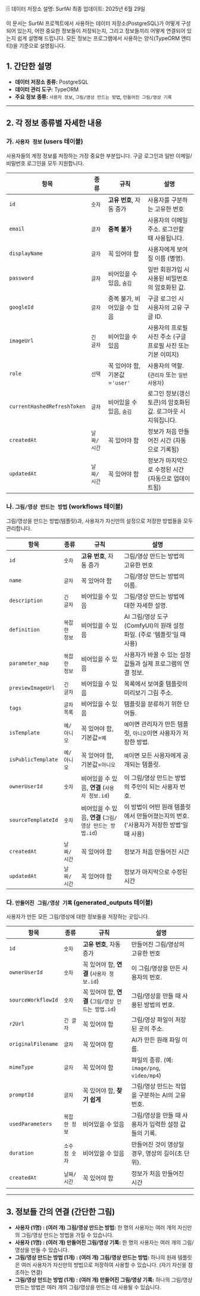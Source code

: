 🗄️ 데이터 저장소 설명: SurfAI
최종 업데이트: 2025년 6월 29일

이 문서는 SurfAI 프로젝트에서 사용하는 데이터 저장소(PostgreSQL)가 어떻게 구성되어 있는지, 어떤 중요한 정보들이 저장되는지, 그리고 정보들끼리 어떻게 연결되어 있는지 쉽게 설명해 드립니다. 모든 정보는 프로그램에서 사용하는 양식(TypeORM 엔티티)을 기준으로 설명됩니다.

## 1. 간단한 설명

-   **데이터 저장소 종류:** PostgreSQL
-   **데이터 관리 도구:** TypeORM
-   **주요 정보 종류:** `사용자 정보`, `그림/영상 만드는 방법`, `만들어진 그림/영상 기록`

---

## 2. 각 정보 종류별 자세한 내용

### 가. `사용자 정보` (users 테이블)

사용자들의 계정 정보를 저장하는 가장 중요한 부분입니다. 구글 로그인과 일반 이메일/비밀번호 로그인을 모두 지원합니다.

| 항목                      | 종류             | 규칙                       | 설명                                                       |
| --------------------------- | ---------------- | -------------------------- | ---------------------------------------------------------- |
| `id`                        | `숫자`           | **고유 번호**, 자동 증가     | 사용자를 구분하는 고유한 번호                               |
| `email`                     | `글자`           | **중복 불가**              | 사용자의 이메일 주소. 로그인할 때 사용됩니다.              |
| `displayName`               | `글자`           | 꼭 있어야 함               | 사용자에게 보여질 이름 (별명).                             |
| `password`                  | `글자`           | 비어있을 수 있음, `숨김`     | 일반 회원가입 시 사용된 비밀번호의 암호화된 값.            |
| `googleId`                  | `글자`           | 중복 불가, 비어있을 수 있음 | 구글 로그인 시 사용자의 고유 구글 ID.                      |
| `imageUrl`                  | `긴 글자`        | 비어있을 수 있음           | 사용자의 프로필 사진 주소 (구글 프로필 사진 또는 기본 이미지) |
| `role`                      | `선택`           | 꼭 있어야 함, 기본값=`'user'` | 사용자의 역할. (`관리자` 또는 `일반 사용자`)               |
| `currentHashedRefreshToken` | `글자`           | 비어있을 수 있음, `숨김`     | 로그인 정보(갱신 토큰)의 암호화된 값. 로그아웃 시 지워집니다. |
| `createdAt`                 | `날짜/시간`      | 꼭 있어야 함               | 정보가 처음 만들어진 시간 (자동으로 기록됨)                |
| `updatedAt`                 | `날짜/시간`      | 꼭 있어야 함               | 정보가 마지막으로 수정된 시간 (자동으로 업데이트됨)        |

### 나. `그림/영상 만드는 방법` (workflows 테이블)

그림/영상을 만드는 방법(템플릿)과, 사용자가 자신만의 설정으로 저장한 방법들을 모두 관리합니다.

| 항목                 | 종류      | 규칙                                    | 설명                                                                 |
| -------------------- | --------- | --------------------------------------- | -------------------------------------------------------------------- |
| `id`                 | `숫자`    | **고유 번호**, 자동 증가                | 그림/영상 만드는 방법의 고유한 번호                                  |
| `name`               | `글자`    | 꼭 있어야 함                            | 그림/영상 만드는 방법의 이름.                                        |
| `description`        | `긴 글자` | 비어있을 수 있음                        | 그림/영상 만드는 방법에 대한 자세한 설명.                            |
| `definition`         | `복잡한 정보` | 비어있을 수 있음                        | AI 그림/영상 도구(ComfyUI)의 원래 설정 파일. (주로 '템플릿'일 때 사용) |
| `parameter_map`      | `복잡한 정보` | 비어있을 수 있음                        | 사용자가 바꿀 수 있는 설정 값들과 실제 프로그램의 연결 정보.         |
| `previewImageUrl`    | `긴 글자` | 비어있을 수 있음                        | 목록에서 보여줄 템플릿의 미리보기 그림 주소.                        |
| `tags`               | `글자 목록` | 비어있을 수 있음                        | 템플릿을 분류하기 위한 단어들.                                       |
| `isTemplate`         | `예/아니오` | 꼭 있어야 함, 기본값=`예`               | `예`이면 관리자가 만든 템플릿, `아니오`이면 사용자가 저장한 방법.     |
| `isPublicTemplate`   | `예/아니오` | 꼭 있어야 함, 기본값=`아니오`           | `예`이면 모든 사용자에게 공개되는 템플릿.                            |
| `ownerUserId`        | `숫자`    | 비어있을 수 있음, **연결** (`사용자 정보.id`) | 이 그림/영상 만드는 방법의 주인이 되는 사용자 번호.                  |
| `sourceTemplateId`   | `숫자`    | 비어있을 수 있음, **연결** (`그림/영상 만드는 방법.id`) | 이 방법이 어떤 원래 템플릿에서 만들어졌는지의 번호. ('사용자가 저장한 방법'일 때 사용) |
| `createdAt`          | `날짜/시간` | 꼭 있어야 함                            | 정보가 처음 만들어진 시간                                            |
| `updatedAt`          | `날짜/시간` | 꼭 있어야 함                            | 정보가 마지막으로 수정된 시간                                        |

### 다. `만들어진 그림/영상 기록` (generated_outputs 테이블)

사용자가 만든 모든 그림/영상에 대한 정보들을 저장하는 곳입니다.

| 항목              | 종류             | 규칙                       | 설명                                                         |
| ------------------- | ---------------- | -------------------------- | ------------------------------------------------------------ |
| `id`                | `숫자`           | **고유 번호**, 자동 증가     | 만들어진 그림/영상의 고유한 번호                             |
| `ownerUserId`       | `숫자`           | 꼭 있어야 함, **연결** (`사용자 정보.id`) | 이 그림/영상을 만든 사용자의 번호.                           |
| `sourceWorkflowId`  | `숫자`           | 꼭 있어야 함, **연결** (`그림/영상 만드는 방법.id`) | 그림/영상을 만들 때 사용된 방법의 번호.                     |
| `r2Url`             | `긴 글자`        | 꼭 있어야 함               | 그림/영상 파일이 저장된 곳의 주소.                           |
| `originalFilename`  | `글자`           | 꼭 있어야 함               | AI가 만든 원래 파일 이름.                                    |
| `mimeType`          | `글자`           | 꼭 있어야 함               | 파일의 종류. (예: `image/png`, `video/mp4`)                  |
| `promptId`          | `글자`           | 꼭 있어야 함, **찾기 쉽게** | 그림/영상 만드는 작업을 구분하는 AI의 고유 번호.             |
| `usedParameters`    | `복잡한 정보`    | 비어있을 수 있음           | 그림/영상을 만들 때 사용자가 입력한 설정 값들의 기록.        |
| `duration`          | `소수점 숫자`    | 비어있을 수 있음           | 만들어진 것이 영상일 경우, 영상의 길이(초 단위).             |
| `createdAt`         | `날짜/시간`      | 꼭 있어야 함               | 정보가 처음 만들어진 시간                                    |

---

## 3. 정보들 간의 연결 (간단한 그림)

-   **사용자 (1명) : (여러 개) 그림/영상 만드는 방법:** 한 명의 사용자는 여러 개의 자신만의 그림/영상 만드는 방법을 가질 수 있습니다.
-   **사용자 (1명) : (여러 개) 만들어진 그림/영상 기록:** 한 명의 사용자는 여러 개의 그림/영상을 만들 수 있습니다.
-   **그림/영상 만드는 방법 (1개) : (여러 개) 그림/영상 만드는 방법:** 하나의 원래 템플릿은 여러 사용자가 자신만의 방법으로 저장하여 사용할 수 있습니다. (자기 자신을 참조하는 연결)
-   **그림/영상 만드는 방법 (1개) : (여러 개) 만들어진 그림/영상 기록:** 하나의 그림/영상 만드는 방법은 여러 개의 그림/영상을 만드는 데 사용될 수 있습니다.